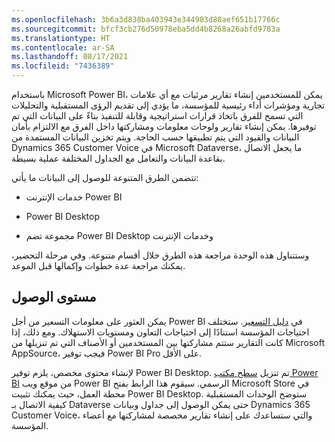 ```yaml
---
ms.openlocfilehash: 3b6a3d838ba403943e344903d80aef651b17766c
ms.sourcegitcommit: bfcf3cb276d50978eba5dd4b8268a26abfd9783a
ms.translationtype: HT
ms.contentlocale: ar-SA
ms.lasthandoff: 08/17/2021
ms.locfileid: "7436389"
---
```

باستخدام Microsoft Power BI، يمكن للمستخدمين إنشاء تقارير مرئيات مع أي علامات تجارية ومؤشرات أداء رئيسية للمؤسسة، ما يؤدي إلى تقديم الرؤى المستقبلية والتحليلات التي تسمح للفرق باتخاذ قرارات استراتيجية وقابلة للتنفيذ بناءً على البيانات التي تم توفيرها. يمكن إنشاء تقارير ولوحات معلومات ومشاركتها داخل الفرق مع الالتزام بأمان البيانات والقيود التي يتم تطبيقها حسب الحاجة. ويتم تخزين البيانات المستمدة من Dynamics 365 Customer Voice في Microsoft Dataverse، ما يجعل الاتصال بقاعدة البيانات والتعامل مع الجداول المختلفة عملية بسيطة.

تتضمن الطرق المتنوعة للوصول إلى البيانات ما يأتي:

-   خدمات الإنترنت Power BI

-   Power BI Desktop

-   مجموعة تضم Power BI Desktop وخدمات الإنترنت

وستتناول هذه الوحدة مراجعة هذه الطرق خلال أقسام متنوعة. وفي مرحلة التحضير، يمكنك مراجعة عدة خطوات وإكمالها قبل الموعد.

## <a name="level-of-access"></a>مستوى الوصول

يمكن العثور على معلومات التسعير من أجل Power BI في [دليل التسعير](https://powerbi.microsoft.com/pricing/?azure-portal=true). ستختلف احتياجات المؤسسة استنادًا إلى احتياجات التعاون ومستويات الاستهلاك. ومع ذلك، إذا كانت التقارير ستتم مشاركتها بين المستخدمين أو الأصناف التي تم تنزيلها من Microsoft AppSource، فيجب توفير Power BI ‏Pro على الأقل.

لإنشاء محتوى مخصص، يلزم توفير Power BI Desktop. تم تنزيل [سطح مكتب Power BI](https://powerbi.microsoft.com/desktop/?azure-portal=true) من موقع ويب Power BI الرسمي. سيقوم هذا الرابط بفتح Microsoft Store في محطة العمل، حيث يمكنك تثبيت Power BI Desktop. ستوضح الوحدات المستقبلية كيفية الاتصال بـ Dataverse حتى يمكن الوصول إلى جداول وبيانات Dynamics 365 Customer Voice، والتي ستساعدك على إنشاء تقارير مخصصة لمشاركتها مع أعضاء المؤسسة.
